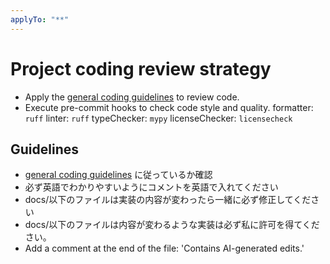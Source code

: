 ```yaml
---
applyTo: "**"
---
```

# Project coding review strategy

- Apply the [general coding guidelines](https://google.github.io/eng-practices/review/) to review code.
- Execute pre-commit hooks to check code style and quality.
    formatter: `ruff`
    linter: `ruff`
    typeChecker: `mypy`
    licenseChecker: `licensecheck`

## Guidelines
- [general coding guidelines](https://google.github.io/styleguide/) に従っているか確認
- 必ず英語でわかりやすいようにコメントを英語で入れてください
- docs/以下のファイルは実装の内容が変わったら一緒に必ず修正してください
- docs/以下のファイルは内容が変わるような実装は必ず私に許可を得てください。
- Add a comment at the end of the file: 'Contains AI-generated edits.'
